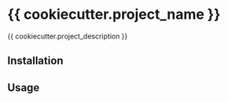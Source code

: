 # {{ cookiecutter.project_name }}

{{ cookiecutter.project_description }}

## Installation

## Usage

